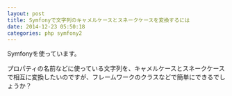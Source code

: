 ```yaml
---
layout: post
title: Symfonyで文字列のキャメルケースとスネークケースを変換するには
date: 2014-12-23 05:50:18
categories: php symfony2
---
```

<!-- {% raw %} -->
<p>Symfonyを使っています。</p>

<p>プロパティの名前などに使っている文字列を、キャメルケースとスネークケースで相互に変換したいのですが、フレームワークのクラスなどで簡単にできるでしょうか？</p>
<!-- {% endraw %} -->
